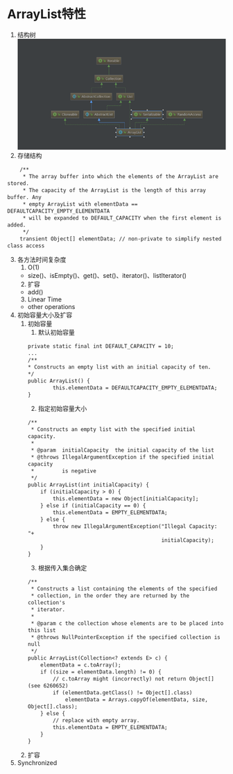 # ArrayList特性
1.  结构树
![ArrayList结构树](https://github.com/WuwenGitHub/Notebook/blob/master/pics/ArrayList%E7%BB%93%E6%9E%84%E6%A0%91.png)
2. 存储结构
```
    /**
     * The array buffer into which the elements of the ArrayList are stored.
     * The capacity of the ArrayList is the length of this array buffer. Any
     * empty ArrayList with elementData == DEFAULTCAPACITY_EMPTY_ELEMENTDATA
     * will be expanded to DEFAULT_CAPACITY when the first element is added.
     */
    transient Object[] elementData; // non-private to simplify nested class access
```
3. 各方法时间复杂度
   1. O(1)
   * size()、isEmpty()、get()、set()、iterator()、listIterator()
   2. 扩容
   * add()
   3. Linear Time
    * other operations
4. 初始容量大小及扩容
   1. 初始容量
      1. 默认初始容量
      ```
      private static final int DEFAULT_CAPACITY = 10;
      ...
      /**
      * Constructs an empty list with an initial capacity of ten.
      */
      public ArrayList() {
              this.elementData = DEFAULTCAPACITY_EMPTY_ELEMENTDATA;
      }
      ```
      2. 指定初始容量大小
      ```
      /**
       * Constructs an empty list with the specified initial capacity.
       *
       * @param  initialCapacity  the initial capacity of the list
       * @throws IllegalArgumentException if the specified initial capacity
       *         is negative
       */
      public ArrayList(int initialCapacity) {
          if (initialCapacity > 0) {
              this.elementData = new Object[initialCapacity];
          } else if (initialCapacity == 0) {
              this.elementData = EMPTY_ELEMENTDATA;
          } else {
              throw new IllegalArgumentException("Illegal Capacity: "+
                                                 initialCapacity);
          }
      }
      ```
      3. 根据传入集合确定
      ```
      /**
       * Constructs a list containing the elements of the specified
       * collection, in the order they are returned by the collection's
       * iterator.
       *
       * @param c the collection whose elements are to be placed into this list
       * @throws NullPointerException if the specified collection is null
       */
      public ArrayList(Collection<? extends E> c) {
          elementData = c.toArray();
          if ((size = elementData.length) != 0) {
              // c.toArray might (incorrectly) not return Object[] (see 6260652)
              if (elementData.getClass() != Object[].class)
                  elementData = Arrays.copyOf(elementData, size, Object[].class);
          } else {
              // replace with empty array.
              this.elementData = EMPTY_ELEMENTDATA;
          }
      }
      ```
   2. 扩容
5. Synchronized
